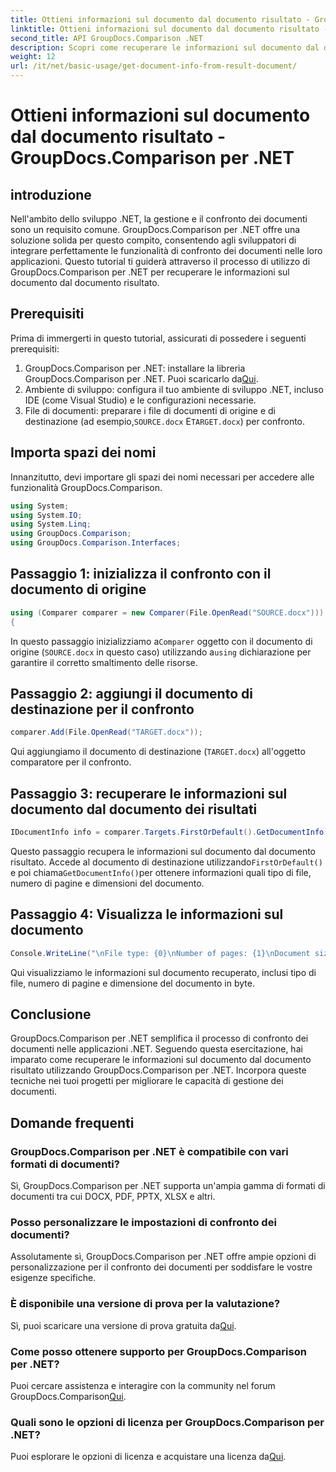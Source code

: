 ```yaml
---
title: Ottieni informazioni sul documento dal documento risultato - GroupDocs.Comparison per .NET
linktitle: Ottieni informazioni sul documento dal documento risultato - GroupDocs.Comparison per .NET
second_title: API GroupDocs.Comparison .NET
description: Scopri come recuperare le informazioni sul documento dal documento dei risultati utilizzando GroupDocs.Comparison per .NET. Semplici passaggi spiegati per gli sviluppatori .NET.
weight: 12
url: /it/net/basic-usage/get-document-info-from-result-document/
---
```


# Ottieni informazioni sul documento dal documento risultato - GroupDocs.Comparison per .NET

## introduzione
Nell'ambito dello sviluppo .NET, la gestione e il confronto dei documenti sono un requisito comune. GroupDocs.Comparison per .NET offre una soluzione solida per questo compito, consentendo agli sviluppatori di integrare perfettamente le funzionalità di confronto dei documenti nelle loro applicazioni. Questo tutorial ti guiderà attraverso il processo di utilizzo di GroupDocs.Comparison per .NET per recuperare le informazioni sul documento dal documento risultato. 
## Prerequisiti
Prima di immergerti in questo tutorial, assicurati di possedere i seguenti prerequisiti:
1. GroupDocs.Comparison per .NET: installare la libreria GroupDocs.Comparison per .NET. Puoi scaricarlo da[Qui](https://releases.groupdocs.com/comparison/net/).
2. Ambiente di sviluppo: configura il tuo ambiente di sviluppo .NET, incluso IDE (come Visual Studio) e le configurazioni necessarie.
3.  File di documenti: preparare i file di documenti di origine e di destinazione (ad esempio,`SOURCE.docx` E`TARGET.docx`) per confronto.

## Importa spazi dei nomi
Innanzitutto, devi importare gli spazi dei nomi necessari per accedere alle funzionalità GroupDocs.Comparison.

```csharp
using System;
using System.IO;
using System.Linq;
using GroupDocs.Comparison;
using GroupDocs.Comparison.Interfaces;
```

## Passaggio 1: inizializza il confronto con il documento di origine
```csharp
using (Comparer comparer = new Comparer(File.OpenRead("SOURCE.docx")))
{
```
 In questo passaggio inizializziamo a`Comparer` oggetto con il documento di origine (`SOURCE.docx` in questo caso) utilizzando a`using` dichiarazione per garantire il corretto smaltimento delle risorse.
## Passaggio 2: aggiungi il documento di destinazione per il confronto
```csharp
comparer.Add(File.OpenRead("TARGET.docx"));
```
Qui aggiungiamo il documento di destinazione (`TARGET.docx`) all'oggetto comparatore per il confronto.
## Passaggio 3: recuperare le informazioni sul documento dal documento dei risultati
```csharp
IDocumentInfo info = comparer.Targets.FirstOrDefault().GetDocumentInfo();
```
 Questo passaggio recupera le informazioni sul documento dal documento risultato. Accede al documento di destinazione utilizzando`FirstOrDefault()` e poi chiama`GetDocumentInfo()`per ottenere informazioni quali tipo di file, numero di pagine e dimensioni del documento.
## Passaggio 4: Visualizza le informazioni sul documento
```csharp
Console.WriteLine("\nFile type: {0}\nNumber of pages: {1}\nDocument size: {2} bytes", info.FileType, info.PageCount, info.Size);
```
Qui visualizziamo le informazioni sul documento recuperato, inclusi tipo di file, numero di pagine e dimensione del documento in byte.

## Conclusione
GroupDocs.Comparison per .NET semplifica il processo di confronto dei documenti nelle applicazioni .NET. Seguendo questa esercitazione, hai imparato come recuperare le informazioni sul documento dal documento risultato utilizzando GroupDocs.Comparison per .NET. Incorpora queste tecniche nei tuoi progetti per migliorare le capacità di gestione dei documenti.
## Domande frequenti
### GroupDocs.Comparison per .NET è compatibile con vari formati di documenti?
Sì, GroupDocs.Comparison per .NET supporta un'ampia gamma di formati di documenti tra cui DOCX, PDF, PPTX, XLSX e altri.
### Posso personalizzare le impostazioni di confronto dei documenti?
Assolutamente sì, GroupDocs.Comparison per .NET offre ampie opzioni di personalizzazione per il confronto dei documenti per soddisfare le vostre esigenze specifiche.
### È disponibile una versione di prova per la valutazione?
 Sì, puoi scaricare una versione di prova gratuita da[Qui](https://releases.groupdocs.com/).
### Come posso ottenere supporto per GroupDocs.Comparison per .NET?
 Puoi cercare assistenza e interagire con la community nel forum GroupDocs.Comparison[Qui](https://forum.groupdocs.com/c/comparison/12).
### Quali sono le opzioni di licenza per GroupDocs.Comparison per .NET?
 Puoi esplorare le opzioni di licenza e acquistare una licenza da[Qui](https://purchase.groupdocs.com/buy).